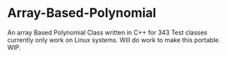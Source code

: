 # Array-Based-Polynomial
An array Based Polynomial Class written in C++ for 343
Test classes currently only work on Linux systems.  Will do work to make this portable. WIP. 
